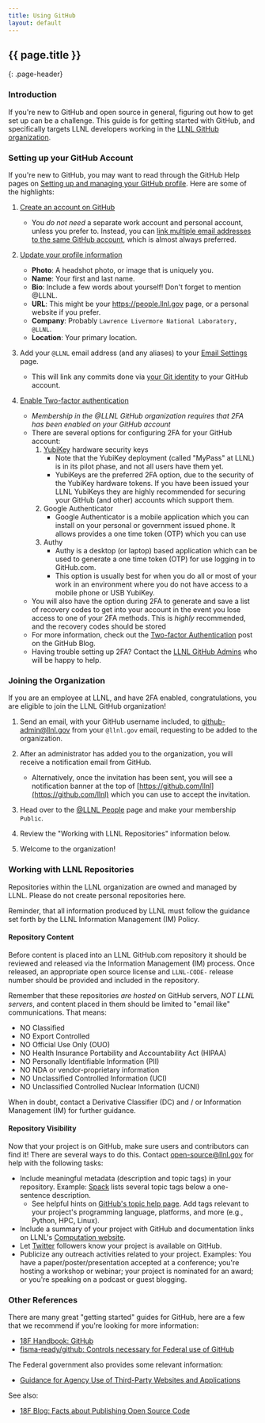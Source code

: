 ```yaml
---
title: Using GitHub
layout: default
---
```


## {{ page.title }}
{: .page-header}

### Introduction

If you're new to GitHub and open source in general, figuring out how to get set up can be a challenge. This guide is for getting started with GitHub, and specifically targets LLNL developers working in the [LLNL GitHub organization](https://github.com/LLNL).

### Setting up your GitHub Account

If you're new to GitHub, you may want to read through the GitHub Help pages on [Setting up and managing your GitHub profile](https://help.github.com/categories/setting-up-and-managing-your-github-profile/). Here are some of the highlights:

1. [Create an account on GitHub](https://github.com/join)

    - You *do not need* a separate work account and personal account, unless you prefer to. Instead, you can [link multiple email addresses to the same GitHub account](https://help.github.com/articles/adding-an-email-address-to-your-github-account/), which is almost always preferred.

2. [Update your profile information](https://github.com/settings/profile)

    - **Photo**: A headshot photo, or image that is uniquely you.
    - **Name**: Your first and last name.
    - **Bio**: Include a few words about yourself! Don't forget to mention @LLNL.
    - **URL**: This might be your https://people.llnl.gov page, or a personal website if you prefer.
    - **Company**: Probably `Lawrence Livermore National Laboratory, @LLNL`.
    - **Location**: Your primary location.

3. Add your `@LLNL` email address (and any aliases) to your [Email Settings](https://github.com/settings/emails) page.

    - This will link any commits done via [your Git identity](https://git-scm.com/book/en/v2/Getting-Started-First-Time-Git-Setup#Your-Identity) to your GitHub account.

4. [Enable Two-factor authentication](https://github.com/settings/security)

    - *Membership in the @LLNL GitHub organization requires that 2FA has been enabled on your GitHub account*
    - There are several options for configuring 2FA for your GitHub account:
        1. [YubiKey](https://yubico.com) hardware security keys
            - Note that the YubiKey deployment (called "MyPass" at LLNL) is in its pilot phase, and not all users have them yet.
            - YubiKeys are the preferred 2FA option, due to the security of the YubiKey hardware tokens. If you have been issued your LLNL YubiKeys they are highly recommended for securing your GitHub (and other) accounts which support them.
        2. Google Authenticator
            - Google Authenticator is a mobile application which you can install on your personal or government issued phone. It allows provides a one time token (OTP) which you can use
        3. Authy
            - Authy is a desktop (or laptop) based application which can be used to generate a one time token (OTP) for use logging in to GitHub.com.
            - This option is usually best for when you do all or most of your work in an environment where you do not have access to a mobile phone or USB YubiKey.
    - You will also have the option during 2FA to generate and save a list of recovery codes to get into your account in the event you lose access to one of your 2FA methods. This is *highly* recommended, and the recovery codes should be stored
    - For more information, check out the [Two-factor Authentication](https://github.com/blog/1614-two-factor-authentication) post on the GitHub Blog.
    - Having trouble setting up 2FA? Contact the [LLNL GitHub Admins](mailto:github-admin@llnl.gov) who will be happy to help.

### Joining the Organization

If you are an employee at LLNL, and have 2FA enabled, congratulations, you are eligible to join the LLNL GitHub organization!

1. Send an email, with your GitHub username included, to [github-admin@llnl.gov](mailto:github-admin@llnl.gov) from your `@llnl.gov` email, requesting to be added to the organization.

2. After an administrator has added you to the organization, you will receive a notification email from GitHub.

    - Alternatively, once the invitation has been sent, you will see a notification banner at the top of [https://github.com/llnl](https://github.com/llnl) which you can use to accept the invitation.

3. Head over to the [@LLNL People](https://github.com/orgs/LLNL/people) page and make your membership `Public`.

4. Review the "Working with LLNL Repositories" information below.

5. Welcome to the organization!

### Working with LLNL Repositories

Repositories within the LLNL organization are owned and managed by LLNL. Please do not create personal repositories here.

Reminder, that all information produced by LLNL must follow the guidance set forth by the LLNL Information Management (IM) Policy.

#### Repository Content

Before content is placed into an LLNL GitHub.com repository it should be reviewed and released via the Information Management (IM) process. Once released, an appropriate open source license and `LLNL-CODE-` release number should be provided and included in the repository.

Remember that these repositories *are hosted* on GitHub servers, *NOT LLNL servers*, and content placed in them should be limited to "email like" communications. That means:

* NO Classified
* NO Export Controlled
* NO Official Use Only (OUO)
* NO Health Insurance Portability and Accountability Act (HIPAA)
* NO Personally Identifiable Information (PII)
* NO NDA or vendor-proprietary information
* NO Unclassified Controlled Information (UCI)
* NO Unclassified Controlled Nuclear Information (UCNI)

When in doubt, contact a Derivative Classifier (DC) and / or Information Management (IM) for further guidance.

#### Repository Visibility

Now that your project is on GitHub, make sure users and contributors can find it! There are several ways to do this. Contact [open-source@llnl.gov](mailto:open-source@llnl.gov) for help with the following tasks:

* Include meaningful metadata (description and topic tags) in your repository. Example: [Spack](https://github.com/spack/spack) lists several topic tags below a one-sentence description.
    * See helpful hints on [GitHub's topic help page](https://help.github.com/articles/about-topics/). Add tags relevant to your project's programming language, platforms, and more (e.g., Python, HPC, Linux).
* Include a summary of your project with GitHub and documentation links on LLNL's [Computation website](https://computation.llnl.gov/).
* Let [Twitter](https://twitter.com/LLNL_OpenSource) followers know your project is available on GitHub.
* Publicize any outreach activities related to your project. Examples: You have a paper/poster/presentation accepted at a conference; you're hosting a workshop or webinar; your project is nominated for an award; or you're speaking on a podcast or guest blogging.

### Other References

There are many great "getting started" guides for GitHub, here are a few that we recommend if you're looking for more information:

- [18F Handbook: GitHub](https://handbook.18f.gov/github/)
- [fisma-ready/github: Controls necessary for Federal use of GitHub](https://github.com/fisma-ready/github)

The Federal government also provides some relevant information:

- [Guidance for Agency Use of Third-Party Websites and Applications](https://obamawhitehouse.archives.gov/sites/default/files/omb/assets/memoranda_2010/m10-23.pdf)

See also:

- [18F Blog: Facts about Publishing Open Source Code](https://18f.gsa.gov/2016/08/08/facts-about-publishing-open-source-code-in-government/)
